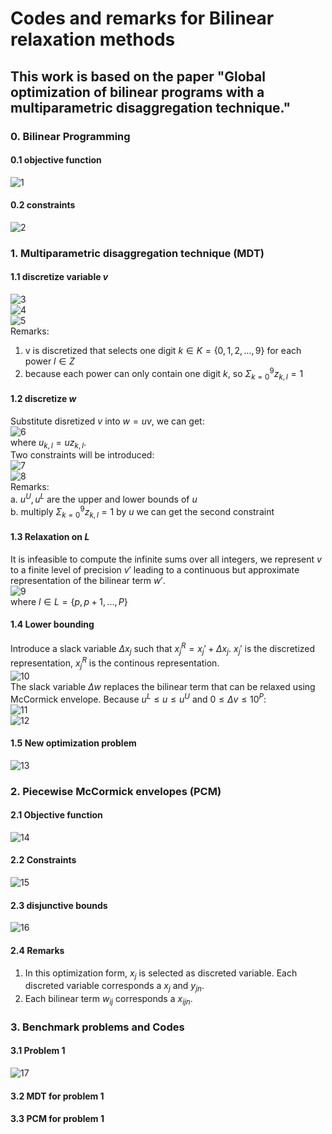 # Codes and remarks for Bilinear relaxation methods
## This work is based on the paper "Global optimization of bilinear programs with a multiparametric disaggregation technique." 
### 0. Bilinear Programming
#### 0.1 objective function
![1](./images/Bilinear_Relaxation/1.png)
#### 0.2 constraints
![2](./images/Bilinear_Relaxation/2.png)

### 1. Multiparametric disaggregation technique (MDT)
#### 1.1  discretize variable $v$
![3](./images/Bilinear_Relaxation/3.png)  
![4](./images/Bilinear_Relaxation/4.png)  
![5](./images/Bilinear_Relaxation/5.png)  
Remarks:  
1. v is discretized that selects one digit $k \in K = \{0,1,2,...,9\}$ for each power $l \in Z$
2. because each power can only contain one digit $k$, so $\Sigma_{k=0}^9 z_{k,l}=1$
#### 1.2 discretize $w$
Substitute disretized $v$ into $w=uv$, we can get:  
![6](./images/Bilinear_Relaxation/6.png)  
where $u_{k,l}=uz_{k,l}$.  
Two constraints will be introduced:  
![7](./images/Bilinear_Relaxation/7.png)  
![8](./images/Bilinear_Relaxation/8.png)  
Remarks:  
a. $u^U,u^L$ are the upper and lower bounds of $u$  
b. multiply $\Sigma_{k=0}^9 z_{k,l}=1$ by $u$ we can get the second constraint
#### 1.3 Relaxation on $L$
It is infeasible to compute the infinite sums over all integers, we represent $v$ to a finite level of precision $v'$ leading to a continuous but approximate representation of the bilinear term $w'$.  
![9](./images/Bilinear_Relaxation/9.png)  
where $l \in L = \{p, p+1,..., P\}$
#### 1.4 Lower bounding
Introduce a slack variable $\Delta x_j$ such that $x^R_j=x_j'+\Delta x_j$. $x_j'$ is the discretized representation, $x_j^R$ is the continous representation.  
![10](./images/Bilinear_Relaxation/10.png)  
The slack variable $\Delta w$ replaces the bilinear term that can be relaxed using McCormick envelope. Because $u^L \leq u \leq u^U$ and $0 \leq \Delta v \leq 10^P$:   
![11](./images/Bilinear_Relaxation/11.png)  
![12](./images/Bilinear_Relaxation/12.png)  
#### 1.5 New optimization problem
![13](./images/Bilinear_Relaxation/13.png)  
### 2. Piecewise McCormick envelopes (PCM)
#### 2.1 Objective function
![14](./images/Bilinear_Relaxation/14.png)  
#### 2.2 Constraints
![15](./images/Bilinear_Relaxation/15.png)  
#### 2.3 disjunctive bounds
![16](./images/Bilinear_Relaxation/16.png)  
#### 2.4 Remarks
1. In this optimization form, $x_j$ is selected as discreted variable. Each discreted variable corresponds a $x_j$ and $y_{jn}$. 
2. Each bilinear term $w_{ij}$ corresponds a $x_{ijn}$. 
### 3. Benchmark problems and Codes
#### 3.1 Problem 1
![17](./images/Bilinear_Relaxation/17.png)  
#### 3.2 MDT for problem 1

#### 3.3 PCM for problem 1
